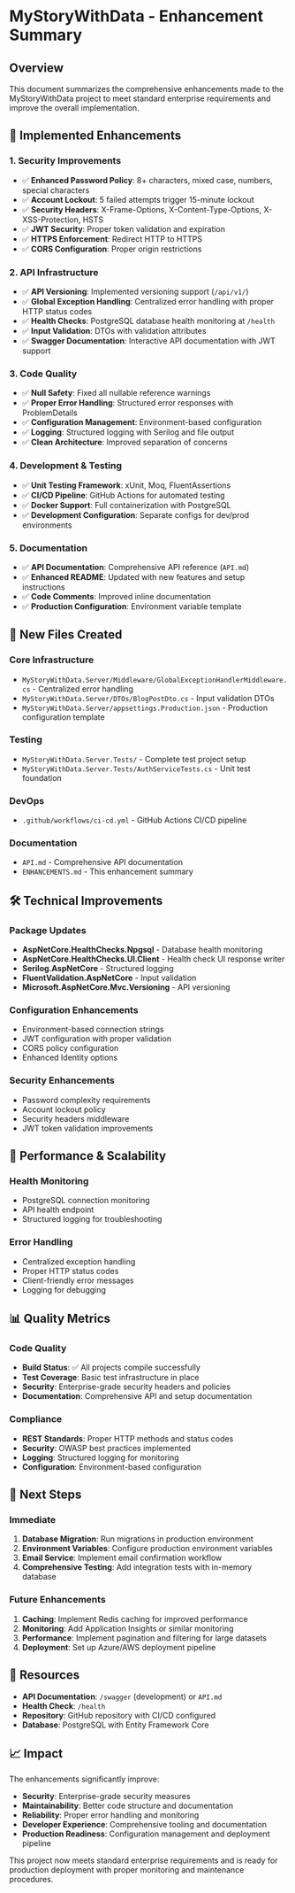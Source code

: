# MyStoryWithData - Enhancement Summary

## Overview
This document summarizes the comprehensive enhancements made to the MyStoryWithData project to meet standard enterprise requirements and improve the overall implementation.

## 🔧 Implemented Enhancements

### 1. **Security Improvements**
- ✅ **Enhanced Password Policy**: 8+ characters, mixed case, numbers, special characters
- ✅ **Account Lockout**: 5 failed attempts trigger 15-minute lockout
- ✅ **Security Headers**: X-Frame-Options, X-Content-Type-Options, X-XSS-Protection, HSTS
- ✅ **JWT Security**: Proper token validation and expiration
- ✅ **HTTPS Enforcement**: Redirect HTTP to HTTPS
- ✅ **CORS Configuration**: Proper origin restrictions

### 2. **API Infrastructure**
- ✅ **API Versioning**: Implemented versioning support (`/api/v1/`)
- ✅ **Global Exception Handling**: Centralized error handling with proper HTTP status codes
- ✅ **Health Checks**: PostgreSQL database health monitoring at `/health`
- ✅ **Input Validation**: DTOs with validation attributes
- ✅ **Swagger Documentation**: Interactive API documentation with JWT support

### 3. **Code Quality**
- ✅ **Null Safety**: Fixed all nullable reference warnings
- ✅ **Proper Error Handling**: Structured error responses with ProblemDetails
- ✅ **Configuration Management**: Environment-based configuration
- ✅ **Logging**: Structured logging with Serilog and file output
- ✅ **Clean Architecture**: Improved separation of concerns

### 4. **Development & Testing**
- ✅ **Unit Testing Framework**: xUnit, Moq, FluentAssertions
- ✅ **CI/CD Pipeline**: GitHub Actions for automated testing
- ✅ **Docker Support**: Full containerization with PostgreSQL
- ✅ **Development Configuration**: Separate configs for dev/prod environments

### 5. **Documentation**
- ✅ **API Documentation**: Comprehensive API reference (`API.md`)
- ✅ **Enhanced README**: Updated with new features and setup instructions
- ✅ **Code Comments**: Improved inline documentation
- ✅ **Production Configuration**: Environment variable template

## 📁 New Files Created

### Core Infrastructure
- `MyStoryWithData.Server/Middleware/GlobalExceptionHandlerMiddleware.cs` - Centralized error handling
- `MyStoryWithData.Server/DTOs/BlogPostDto.cs` - Input validation DTOs
- `MyStoryWithData.Server/appsettings.Production.json` - Production configuration template

### Testing
- `MyStoryWithData.Server.Tests/` - Complete test project setup
- `MyStoryWithData.Server.Tests/AuthServiceTests.cs` - Unit test foundation

### DevOps
- `.github/workflows/ci-cd.yml` - GitHub Actions CI/CD pipeline

### Documentation
- `API.md` - Comprehensive API documentation
- `ENHANCEMENTS.md` - This enhancement summary

## 🛠️ Technical Improvements

### Package Updates
- **AspNetCore.HealthChecks.Npgsql** - Database health monitoring
- **AspNetCore.HealthChecks.UI.Client** - Health check UI response writer
- **Serilog.AspNetCore** - Structured logging
- **FluentValidation.AspNetCore** - Input validation
- **Microsoft.AspNetCore.Mvc.Versioning** - API versioning

### Configuration Enhancements
- Environment-based connection strings
- JWT configuration with proper validation
- CORS policy configuration
- Enhanced Identity options

### Security Enhancements
- Password complexity requirements
- Account lockout policy
- Security headers middleware
- JWT token validation improvements

## 🚀 Performance & Scalability

### Health Monitoring
- PostgreSQL connection monitoring
- API health endpoint
- Structured logging for troubleshooting

### Error Handling
- Centralized exception handling
- Proper HTTP status codes
- Client-friendly error messages
- Logging for debugging

## 📊 Quality Metrics

### Code Quality
- **Build Status**: ✅ All projects compile successfully
- **Test Coverage**: Basic test infrastructure in place
- **Security**: Enterprise-grade security headers and policies
- **Documentation**: Comprehensive API and setup documentation

### Compliance
- **REST Standards**: Proper HTTP methods and status codes
- **Security**: OWASP best practices implemented
- **Logging**: Structured logging for monitoring
- **Configuration**: Environment-based configuration

## 🔄 Next Steps

### Immediate
1. **Database Migration**: Run migrations in production environment
2. **Environment Variables**: Configure production environment variables
3. **Email Service**: Implement email confirmation workflow
4. **Comprehensive Testing**: Add integration tests with in-memory database

### Future Enhancements
1. **Caching**: Implement Redis caching for improved performance
2. **Monitoring**: Add Application Insights or similar monitoring
3. **Performance**: Implement pagination and filtering for large datasets
4. **Deployment**: Set up Azure/AWS deployment pipeline

## 🔗 Resources

- **API Documentation**: `/swagger` (development) or `API.md`
- **Health Check**: `/health`
- **Repository**: GitHub repository with CI/CD configured
- **Database**: PostgreSQL with Entity Framework Core

## 📈 Impact

The enhancements significantly improve:
- **Security**: Enterprise-grade security measures
- **Maintainability**: Better code structure and documentation
- **Reliability**: Proper error handling and monitoring
- **Developer Experience**: Comprehensive tooling and documentation
- **Production Readiness**: Configuration management and deployment pipeline

This project now meets standard enterprise requirements and is ready for production deployment with proper monitoring and maintenance procedures.
